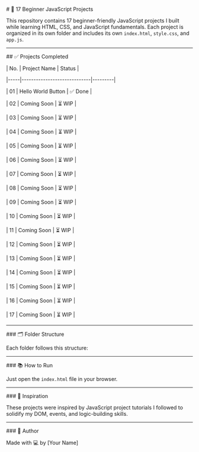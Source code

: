 \# 🚀 17 Beginner JavaScript Projects



This repository contains 17 beginner-friendly JavaScript projects I built while learning HTML, CSS, and JavaScript fundamentals. Each project is organized in its own folder and includes its own `index.html`, `style.css`, and `app.js`.



---



\## ✅ Projects Completed



| No. | Project Name                | Status  |

|-----|-----------------------------|---------|

| 01  | Hello World Button          | ✅ Done |

| 02  | Coming Soon                 | ⏳ WIP  |

| 03  | Coming Soon                 | ⏳ WIP  |

| 04  | Coming Soon                 | ⏳ WIP  |

| 05  | Coming Soon                 | ⏳ WIP  |

| 06  | Coming Soon                 | ⏳ WIP  |

| 07  | Coming Soon                 | ⏳ WIP  |

| 08  | Coming Soon                 | ⏳ WIP  |

| 09  | Coming Soon                 | ⏳ WIP  |

| 10  | Coming Soon                 | ⏳ WIP  |

| 11  | Coming Soon                 | ⏳ WIP  |

| 12  | Coming Soon                 | ⏳ WIP  |

| 13  | Coming Soon                 | ⏳ WIP  |

| 14  | Coming Soon                 | ⏳ WIP  |

| 15  | Coming Soon                 | ⏳ WIP  |

| 16  | Coming Soon                 | ⏳ WIP  |

| 17  | Coming Soon                 | ⏳ WIP  |



---



\### 🗂 Folder Structure



Each folder follows this structure:





---



\### 📚 How to Run



Just open the `index.html` file in your browser.



---



\### 🌟 Inspiration



These projects were inspired by JavaScript project tutorials I followed to solidify my DOM, events, and logic-building skills.



---



\### 📌 Author



Made with 💻 by \[Your Name]



